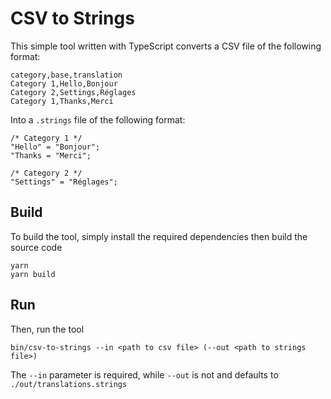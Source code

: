 # CSV to Strings

This simple tool written with TypeScript converts a CSV file of the following format:

```csv
category,base,translation
Category 1,Hello,Bonjour
Category 2,Settings,Réglages
Category 1,Thanks,Merci
```

Into a `.strings` file of the following format:

```strings
/* Category 1 */
"Hello" = "Bonjour";
"Thanks = "Merci";

/* Category 2 */
"Settings" = "Réglages";
```

## Build

To build the tool, simply install the required dependencies then build the source code

```
yarn
yarn build
```

## Run

Then, run the tool

```
bin/csv-to-strings --in <path to csv file> (--out <path to strings file>)
```

The `--in` parameter is required, while `--out` is not and defaults to `./out/translations.strings`
